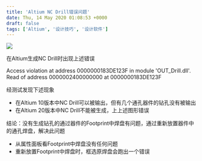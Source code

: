 ```yaml
---
title: 'Altium NC Drill错误问题'
date: Thu, 14 May 2020 01:08:53 +0000
draft: false
tags: ['Altium', '设计技巧', '设计软件']
---
```


![](https://designhelp.fedevel.com/filedata/fetch?photoid=11610)

在Altium生成NC Drill时出现上述错误

Access violation at address 0000000183DE123F in module 'OUT\_Drill.dll'. Read of address 0000002400000000 at 0000000183DE123F

经测试发现下述现象

*   在Altium 10版本中NC Drill可以被输出，但有几个通孔器件的钻孔没有被输出
*   在Altium 20版本中NC Drill不能被生成，上上述图形错误

结论：没有生成钻孔的通过器件的Footprint中焊盘有问题，通过重新放置器件中的通孔焊盘，解决此问题

*   从属性面板看Footprint中焊盘没有任何问题
*   重新放置Footprint中焊盘时，框选原焊盘会跑出一个错误